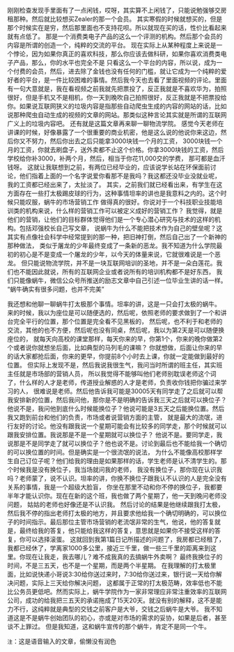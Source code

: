 刚刚检查发现手里面有了一点闲钱，哎呀，其实算不上闲钱了，只能说勉强够交房租那种。然后就比较想买Zealer的那一个会员。
其实寒假的时候就想买的，但是那个时候实在是穷，然后那里面也不支持花呗。所以就现在买的话，性价比看起来就有点低了。
那是一个消费类电子产品的这么一个评测的机构。然后那个会员的内容是所谓的创造一个，纯粹的交流的平台。
现在实际上从某种程度上来说是一个悖论，因为如果你真正的喜欢科技，那么你应该去做科研，如果你喜欢消费类电子产品，那么，你的水平也完全不是
只看这么一个平台的内容，所以说，成为一个付费的会员，然后，进去除了金钱也没有任何的门槛，就让它成为一个纯粹的爱好者的平台，是一件比较困难的事情。然后我今天也去看了里面视频的评论。里面有一句大意就是，我在看视频之前我就先把票投了，反正我就是不喜欢华为，拍照很好，但是手机又不是相机，你一天到晚吹自己拍照很好，反正我就是不把票投给你。如果说互联网狭义的垃圾内容是指那些自动爬虫生成的内容的网站的话，比如说那种爬虫自动生成的视频的文章的网站。那类似这种言论其实就是所谓的互联网广义上的垃圾内容吧。
还有就是这篇文章再来聊一聊物流学院。
感觉今天老师在讲课的时候，好像暴露了一个很重要的商业机密，他是这么说的他说你来这边，然后你又不努力，然后你出去之后只能拿3000块钱一个月的工资，
3000块钱一个月的工资，你就去刷盘子，送外卖都不止这个价格。你拿3000块钱的工资，然后学校给你补3000，补两个月，然后，相当于你花11,000交的学费，
那可都是血汗钱呀。
这就让我联想到之前，有两位已经毕业的，应该说学长站在环保面前讨论，他们指着上面的一个名字说爱你看那不是我吗？我这都还没毕业没就业呢，
我的工资都已经出来了，太扯淡了。
其实，之前我们就已经看出来，有学生在这方面存在一些打太极踢皮球的行为，这种事情坦率的讲也是我意料之内的。这个时候只能叹服，蜗牛的市场营销工作
做得真的很好。你说对于一个科技职业技能培训类的机构来说，什么样的营销工作可以被定义成好的营销工作？
我觉得，就是他们的营销，让他们的目标群体觉得他们是一个专心潜心研究与技术的这样的机构。包括邓强校长自己写文章，
说蜗牛为什么不能把技术作为自己的壁垒呢？这其实有点像社会科学中经常提到的那一种，把旧神打倒，然后自己出了一个新神的那种做法，
类似于屠龙的少年最终变成了一条新的恶龙。我不知道为什么学院最初的初心是不是变成一个屠龙的少年，以今天的体量来说，它就很难说是一个恶龙。
但只能说物流学院，并不是一块互联网培训的圣地，并不是一朵白莲花。我们也不能因此就说，所有的互联网企业或者说所有的培训机构都不是好东西，
我们只能像蜗牛，微信公众号所推送的励志文章中自己引述一位毕业生讲的话一样。
“蜗牛确实有很多问题，也并不完美”


我还想和他聊一聊蜗牛打太极那个事情。坦率的讲，这是一只会打太极的蜗牛。
来的时候，我以为座位是可以随便选的，然后呢，依照老师的要求做到了一个和讲台完全平行的位置，那个位置是完全看不见黑板的，
然后呢，也不利于和老师的交流，其他的也不方便，然后呢也没有同桌，然后呢，我以为第2天是可以随便换座位的，
就每天向高校的课堂那样，每天你来的早，你第1个，你来的晚你做第2个或者说你就想坐后面，比如典型的马列毛的课嘛？
你就想做，后面让你来的早的话大家都抢后面，你来的更早，你提前8个小时去上课，你就一定能做到最好的位置。
但实际上发现不是，然后我说我很生气，我问当时所谓的班主任，其实班主任就是市场部的营销人员，
所以我觉得不能够叫他们老师别耽误老师这个词了，什么样的人才是老师，传道授业解惑的人才是老师，负责收你钱把你骗过来学习的人，
很难说是老师。然后他告诉我可能是30005天有同学走了之后就可以帮我安排新的位置，然后我问他，那你是不是明确的告诉我三天之后就可以换位子？
他说不是，我问他到底什么时候能换位子？他说可能是3五天之后能换位置。然后我又跑到前台和他们的负责，市场或者说营销方面的主管，
就是最大的流氓，进行友好的讨论。他没有跟我说一个星期可能会有比较多的同学走，那个时候就可以跟我安排位置。我说那是不是一个星期就可以换位子？
他说不是。要同学走，我说那是不是同学走了就可以换位子？他也说不是。讨论到最后也不能给我一个确切的可以换位置的时间。但是确实是一个很流氓的说法，
为什么不能像高校那样学生自己订位子呢？他们给我的理由是如果那样的话，学生老师是认不清学生的。那个时候我是没有换位子，我当场就问我的老师，
我没有换位子，那你现在认识我吗？老师蒙了，说不认识。坦率的讲，你换不换位子跟我认不认识的人是完全没有关系的事情，我是一个超级大脸盲，
你坐在那里不动和你不停的换位子，我都要半年才能认识你。现在在新的这个班，我也做了两个星期了，他一天到晚问老师没问题，
姑姑的老师也好像还是不认识我。
然后讨论的结果是他继续跟我打太极，然后我不停的指出老师打太极的地方，并且要求他给我一个确切明确的，可以换位子的时间指示。最后那位主管市场营销的老流氓非常的生气，他说，他的答复就是，最终给我的答复，他只能给我这样的答复，意思就是如果你不接受这样的答复，你可以选择滚蛋。 这就回到我第1篇日记所描述的问题了，我房都已经租了，我都已经休了，学离家1000多公里，接近三千里，做一些三千里的距离来到这里。你现在让我走，我去哪儿？难不成我真的去搞蜗牛外卖啊？
最终我换位子的时间，不是三五天，也不是一个星期，而是两个半星期。
在我理解的打太极里面，比如说快递小哥说3:30给你送过来时，7:30给你送过来，银行说一天给你解决问题，实际上三天给你解决问题，
这都属于正常的打太极范畴，效率低也不能比公务员更低吧。然而实际上，蜗牛学院作为一家非常理应非常注重效率的互联网公司，成功的给我把三五天的承诺拖成了15天20天。就没有别的解释，这不是能力不行，这纯粹就是典型的交钱之前客户是大爷，交钱之后蜗牛是大爷。
我不知道这是不是蜗牛创始团队的初心，亦或是对市场的需求的妥协，如果是后者，甚至谈不上罪过。
但是我知道，这和蜗牛宣传的那个蜗牛，肯定不是同一个牛。

`注`：这是语音输入的文章，偷懒没有润色
